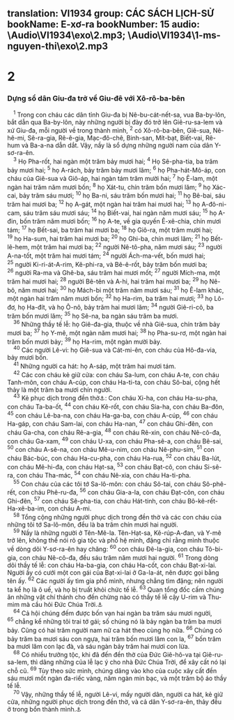 translation: VI1934
group: CÁC SÁCH LỊCH-SỬ
bookName: E-xơ-ra 
bookNumber: 15
audio: \Audio\VI1934\exo\2.mp3; \Audio\VI1934\1-ms-nguyen-thi\exo\2.mp3
-------

<div class="title"><h1>2</h1><h3>Dựng sổ dân Giu-đa trở về Giu-đê với Xô-rô-ba-bên</h3></div>
<span class="verse exo_2_1"> <sup>1</sup> Trong con cháu các dân tỉnh Giu-đa bị Nê-bu-cát-nết-sa, vua Ba-by-lôn, bắt dẫn qua Ba-by-lôn, này những người bị đày đó trở lên Giê-ru-sa-lem và xứ Giu-đa, mỗi người về trong thành mình, </span>
<span class="verse exo_2_2"><sup>2</sup> có Xô-rô-ba-bên, Giê-sua, Nê-hê-mi, Sê-ra-gia, Rê-ê-gia, Mạc-đô-chê, Binh-san, Mít-bạt, Biết-vai, Rê-hum và Ba-a-na dẫn dắt. Vậy, nầy là sổ dựng những người nam của dân Y-sơ-ra-ên. <br/></span>
<span class="verse exo_2_3"> <sup>3</sup> Họ Pha-rốt, hai ngàn một trăm bảy mươi hai; </span>
<span class="verse exo_2_4"><sup>4</sup> Họ Sê-pha-tia, ba trăm bảy mươi hai; </span>
<span class="verse exo_2_5"><sup>5</sup> họ A-rách, bảy trăm bảy mươi lăm; </span>
<span class="verse exo_2_6"><sup>6</sup> họ Pha-hát-Mô-áp, con cháu của Giê-sua và Giô-áp, hai ngàn tám trăm mười hai; </span>
<span class="verse exo_2_7"><sup>7</sup> họ Ê-lam, một ngàn hai trăm năm mươi bốn; </span>
<span class="verse exo_2_8"><sup>8</sup> họ Xát-tu, chín trăm bốn mươi lăm; </span>
<span class="verse exo_2_9"><sup>9</sup> họ Xác-cai, bảy trăm sáu mươi; </span>
<span class="verse exo_2_10"><sup>10</sup> họ Ba-ni, sáu trăm bốn mươi hai; </span>
<span class="verse exo_2_11"><sup>11</sup> họ Bê-bai, sáu trăm hai mươi ba; </span>
<span class="verse exo_2_12"><sup>12</sup> họ A-gát, một ngàn hai trăm hai mươi hai; </span>
<span class="verse exo_2_13"><sup>13</sup> họ A-đô-ni-cam, sáu trăm sáu mươi sáu; </span>
<span class="verse exo_2_14"><sup>14</sup> họ Biết-vai, hai ngàn năm mươi sáu; </span>
<span class="verse exo_2_15"><sup>15</sup> họ A-đin, bốn trăm năm mươi bốn; </span>
<span class="verse exo_2_16"><sup>16</sup> họ A-te, về gia quyến Ê-xê-chia, chín mươi tám; </span>
<span class="verse exo_2_17"><sup>17</sup> họ Bết-sai, ba trăm hai mươi ba; </span>
<span class="verse exo_2_18"><sup>18</sup> họ Giô-ra, một trăm mười hai; </span>
<span class="verse exo_2_19"><sup>19</sup> họ Ha-sum, hai trăm hai mươi ba; </span>
<span class="verse exo_2_20"><sup>20</sup> họ Ghi-ba, chín mươi lăm; </span>
<span class="verse exo_2_21"><sup>21</sup> họ Bết-lê-hem, một trăm hai mươi ba; </span>
<span class="verse exo_2_22"><sup>22</sup> người Nê-tô-pha, năm mươi sáu; </span>
<span class="verse exo_2_23"><sup>23</sup> người A-na-tốt, một trăm hai mươi tám; </span>
<span class="verse exo_2_24"><sup>24</sup> người Ách-ma-vết, bốn mươi hai; </span>
<span class="verse exo_2_25"><sup>25</sup> người Ki-ri-át-A-rim, Kê-phi-ra, và Bê-ê-rốt, bảy trăm bốn mươi ba; </span>
<span class="verse exo_2_26"><sup>26</sup> người Ra-ma và Ghê-ba, sáu trăm hai mươi mốt; </span>
<span class="verse exo_2_27"><sup>27</sup> người Mích-ma, một trăm hai mươi hai; </span>
<span class="verse exo_2_28"><sup>28</sup> người Bê-tên và A-hi, hai trăm hai mươi ba; </span>
<span class="verse exo_2_29"><sup>29</sup> họ Nê-bô, năm mươi hai; </span>
<span class="verse exo_2_30"><sup>30</sup> họ Mách-bi một trăm năm mươi sáu; </span>
<span class="verse exo_2_31"><sup>31</sup> họ Ê-lam khác, một ngàn hai trăm năm mươi bốn; </span>
<span class="verse exo_2_32"><sup>32</sup> họ Ha-rim, ba trăm hai mươi; </span>
<span class="verse exo_2_33"><sup>33</sup> họ Lô-đơ, họ Ha-đít, và họ Ô-nô, bảy trăm hai mươi lăm; </span>
<span class="verse exo_2_34"><sup>34</sup> người Giê-ri-cô, ba trăm bốn mươi lăm; </span>
<span class="verse exo_2_35"><sup>35</sup> họ Sê-na, ba ngàn sáu trăm ba mươi. <br/></span>
<span class="verse exo_2_36"> <sup>36</sup> Những thầy tế lễ: họ Giê-đa-gia, thuộc về nhà Giê-sua, chín trăm bảy mươi ba; </span>
<span class="verse exo_2_37"><sup>37</sup> họ Y-mê, một ngàn năm mươi hai; </span>
<span class="verse exo_2_38"><sup>38</sup> họ Pha-su-rơ, một ngàn hai trăm bốn mươi bảy; </span>
<span class="verse exo_2_39"><sup>39</sup> họ Ha-rim, một ngàn mười bảy. <br/></span>
<span class="verse exo_2_40"> <sup>40</sup> Các người Lê-vi: họ Giê-sua và Cát-mi-ên, con cháu của Hô-đa-via, bảy mươi bốn. <br/></span>
<span class="verse exo_2_41"> <sup>41</sup> Những người ca hát: họ A-sáp, một trăm hai mươi tám. <br/></span>
<span class="verse exo_2_42"> <sup>42</sup> Các con cháu kẻ giữ cửa: con cháu Sa-lum, con cháu A-te, con cháu Tanh-môn, con cháu A-cúp, con cháu Ha-ti-ta, con cháu Sô-bai, cộng hết thảy là một trăm ba mươi chín người. <br/></span>
<span class="verse exo_2_43"> <sup>43</sup> Kẻ phục dịch trong đền thờ<a data-toggle="tooltip" data-placement="bottom" title="Nguyên bổn rằng: Nê-thi-nim Nghĩa là kẻ Phu dịch trong đền thờ">⚓</a>: Con cháu Xi-ha, con cháu Ha-su-pha, con cháu Ta-ba-ốt, </span>
<span class="verse exo_2_44"><sup>44</sup> con cháu Kê-rốt, con cháu Sia-ha, con cháu Ba-đôn, </span>
<span class="verse exo_2_45"><sup>45</sup> con cháu Lê-ba-na, con cháu Ha-ga-ba, con cháu A-cúp, </span>
<span class="verse exo_2_46"><sup>46</sup> con cháu Ha-gáp, con cháu Sam-lai, con cháu Ha-nan, </span>
<span class="verse exo_2_47"><sup>47</sup> con cháu Ghi-đên, con cháu Ga-cha, con cháu Rê-a-gia, </span>
<span class="verse exo_2_48"><sup>48</sup> con cháu Rê-xin, con cháu Nê-cô-đa, con cháu Ga-xam, </span>
<span class="verse exo_2_49"><sup>49</sup> con cháu U-xa, con cháu Pha-sê-a, con cháu Bê-sai, </span>
<span class="verse exo_2_50"><sup>50</sup> con cháu A-sê-na, con cháu Mê-u-nim, con cháu Nê-phu-sim, </span>
<span class="verse exo_2_51"><sup>51</sup> con cháu Bác-búc, con cháu Ha-cu-pha, con cháu Ha-rua, </span>
<span class="verse exo_2_52"><sup>52</sup> con cháu Ba-lút, con cháu Mê-hi-đa, con cháu Hạt-sa, </span>
<span class="verse exo_2_53"><sup>53</sup> con cháu Bạt-cô, con cháu Si-sê-ra, con cháu Tha-mác, </span>
<span class="verse exo_2_54"><sup>54</sup> con cháu Nê-xia, con cháu Ha-ti-pha. <br/></span>
<span class="verse exo_2_55"> <sup>55</sup> Con cháu của các tôi tớ Sa-lô-môn: con cháu Sô-tai, con cháu Sô-phê-rết, con cháu Phê-ru-đa, </span>
<span class="verse exo_2_56"><sup>56</sup> con cháu Gia-a-la, con cháu Đạt-côn, con cháu Ghi-đên, </span>
<span class="verse exo_2_57"><sup>57</sup> con cháu Sê-pha-tia, con cháu Hát-tinh, con cháu Bô-kê-rết-Ha-xê-ba-im, con cháu A-mi. <br/></span>
<span class="verse exo_2_58"> <sup>58</sup> Tổng cộng những người phục dịch trong đền thờ và các con cháu của những tôi tớ Sa-lô-môn, đều là ba trăm chín mươi hai người. <br/></span>
<span class="verse exo_2_59"> <sup>59</sup> Nầy là những người ở Tên-Mê-la. Tên-Hạt-sa, Kê-rúp-A-đan, và Y-mê trở lên, không thể nói rõ gia tộc và phổ hệ mình, đặng chỉ rằng mình thuộc về dòng dõi Y-sơ-ra-ên hay chăng: </span>
<span class="verse exo_2_60"><sup>60</sup> con cháu Đê-la-gia, con cháu Tô-bi-gia, con cháu Nê-cô-đa, đều sáu trăm năm mươi hai người. </span>
<span class="verse exo_2_61"><sup>61</sup> Trong dòng dõi thầy tế lễ: con cháu Ha-ba-gia, con cháu Ha-cốt, con cháu Bạt-xi-lai. Người ấy có cưới một con gái của Bạt-xi-lai ở Ga-la-át, nên được gọi bằng tên ấy. </span>
<span class="verse exo_2_62"><sup>62</sup> Các người ấy tìm gia phổ mình, nhưng chẳng tìm đặng; nên người ta kể họ là ô uế, và họ bị truất khỏi chức tế lễ. </span>
<span class="verse exo_2_63"><sup>63</sup> Quan tổng đốc cấm chúng ăn những vật chí thánh cho đến chừng nào có thầy tế lễ cậy U-rim và Thu-mim mà cầu hỏi Đức Chúa Trời.<a data-toggle="tooltip" data-placement="bottom" title="mà cầu hỏi Đức Chúa Trời: không thấy trong nguyên bổn, chỉ thêm đây đặng làm rõ nghĩa - Dan 27:21">⚓</a><br/></span>
<span class="verse exo_2_64"> <sup>64</sup> Cả hội chúng đếm được bốn vạn hai ngàn ba trăm sáu mươi người, </span>
<span class="verse exo_2_65"><sup>65</sup> chẳng kể những tôi trai tớ gái; số chúng nó là bảy ngàn ba trăm ba mươi bảy. Cũng có hai trăm người nam nữ ca hát theo cùng họ nữa. </span>
<span class="verse exo_2_66"><sup>66</sup> Chúng có bảy trăm ba mươi sáu con ngựa, hai trăm bốn mươi lăm con la, </span>
<span class="verse exo_2_67"><sup>67</sup> bốn trăm ba mươi lăm con lạc đà, và sáu ngàn bảy trăm hai mươi con lừa. <br/></span>
<span class="verse exo_2_68"> <sup>68</sup> Có nhiều trưởng tộc, khi đã đến đền thờ của Đức Giê-hô-va tại Giê-ru-sa-lem, thì dâng những của lễ lạc ý cho nhà Đức Chúa Trời, để xây cất nó lại chỗ cũ. </span>
<span class="verse exo_2_69"><sup>69</sup> Tùy theo sức mình, chúng dâng vào kho của cuộc xây cất đền sáu mươi mốt ngàn đa-riếc vàng, năm ngàn min bạc, và một trăm bộ áo thầy tế lễ. <br/></span>
<span class="verse exo_2_70"> <sup>70</sup> Vậy, những thầy tế lễ, người Lê-vi, mấy người dân, người ca hát, kẻ giữ cửa, những người phục dịch trong đền thờ, và cả dân Y-sơ-ra-ên, thảy đều ở trong bổn thành mình.<a data-toggle="tooltip" data-placement="bottom" title="1Su 9:2; Ne 11:3">⚓</a><br/></span>
